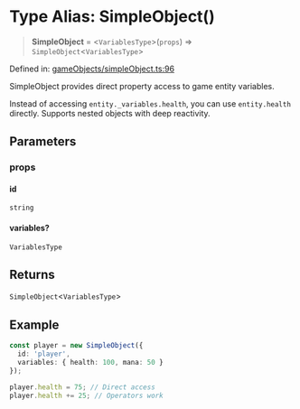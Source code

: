 # Type Alias: SimpleObject()

> **SimpleObject** = \<`VariablesType`\>(`props`) => `SimpleObject`\<`VariablesType`\>

Defined in: [gameObjects/simpleObject.ts:96](https://github.com/laruss/react-text-game/blob/76cea889a7a8b8f7da18a22748a455531ab7ac4b/packages/core/src/gameObjects/simpleObject.ts#L96)

SimpleObject provides direct property access to game entity variables.

Instead of accessing `entity._variables.health`, you can use `entity.health` directly.
Supports nested objects with deep reactivity.

## Parameters

### props

#### id

`string`

#### variables?

`VariablesType`

## Returns

`SimpleObject`\<`VariablesType`\>

## Example

```typescript
const player = new SimpleObject({
  id: 'player',
  variables: { health: 100, mana: 50 }
});

player.health = 75; // Direct access
player.health += 25; // Operators work
```
